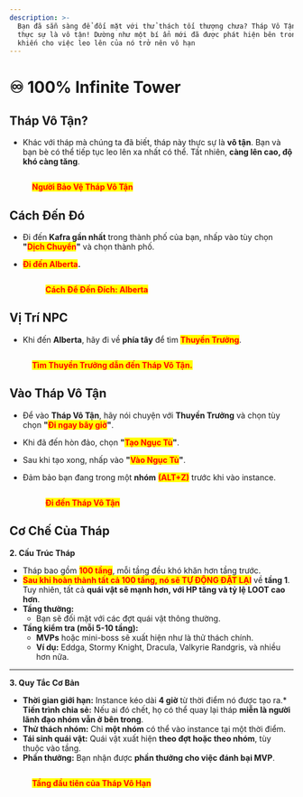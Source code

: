 ```yaml
---
description: >-
  Bạn đã sẵn sàng để đối mặt với thử thách tối thượng chưa? Tháp Vô Tận ở Arkaik
  thực sự là vô tận! Dường như một bí ẩn mới đã được phát hiện bên trong tháp,
  khiến cho việc leo lên của nó trở nên vô hạn
---
```


# ♾️ 100% Infinite Tower

## **Tháp Vô Tận?**

* Khác với tháp mà chúng ta đã biết, tháp này thực sự là **vô tận**. Bạn và bạn bè có thể tiếp tục leo lên xa nhất có thể. Tất nhiên, **càng lên cao, độ khó càng tăng**.

<figure><img src="../.gitbook/assets/t11112.png" alt=""><figcaption><p><mark style="color:red;"><strong>Người Bảo Vệ Tháp Vô Tận</strong></mark></p></figcaption></figure>

## **Cách Đến Đó**

* Đi đến **Kafra gần nhất** trong thành phố của bạn, nhấp vào tùy chọn **"**<mark style="color:red;">**Dịch Chuyển**</mark>**"** và chọn thành phố.
*   <mark style="color:red;">**Đi đến Alberta**</mark>**.**

    <figure><img src="../.gitbook/assets/bb233.gif" alt=""><figcaption><p><mark style="color:red;"><strong>Cách Để Đến Đích: Alberta</strong></mark></p></figcaption></figure>

## **Vị Trí NPC**

* Khi đến **Alberta**, hãy đi về **phía tây** để tìm <mark style="color:red;">**Thuyền Trưởng**</mark>.

<figure><img src="../.gitbook/assets/41233.png" alt=""><figcaption><p><mark style="color:red;"><strong>Tìm Thuyền Trưởng dẫn đến Tháp Vô Tận.</strong></mark></p></figcaption></figure>

## **Vào Tháp Vô Tận**

* Để vào **Tháp Vô Tận**, hãy nói chuyện với **Thuyền Trưởng** và chọn tùy chọn **"**<mark style="color:red;">**Đi ngay bây giờ**</mark>**"**.
* Khi đã đến hòn đảo, chọn **"**<mark style="color:red;">**Tạo Ngục Tù**</mark>**"**.
* Sau khi tạo xong, nhấp vào **"**<mark style="color:red;">**Vào Ngục Tù**</mark>**"**.
*   Đảm bảo bạn đang trong một **nhóm** <mark style="color:red;">**(ALT+Z)**</mark> trước khi vào instance.

    <figure><img src="../.gitbook/assets/bb23343.gif" alt=""><figcaption><p><mark style="color:red;"><strong>Đi đến Tháp Vô Tận</strong></mark></p></figcaption></figure>

## **Cơ Chế Của Tháp**

**2. Cấu Trúc Tháp**

* Tháp bao gồm <mark style="color:red;">**100 tầng**</mark>, mỗi tầng đều khó khăn hơn tầng trước.
* <mark style="color:red;">**Sau khi hoàn thành tất cả 100 tầng, nó sẽ TỰ ĐỘNG ĐẶT LẠI**</mark> về **tầng 1**. Tuy nhiên, tất cả **quái vật sẽ mạnh hơn, với HP tăng và tỷ lệ LOOT cao hơn**.
* **Tầng thường:**
  * Bạn sẽ đối mặt với các đợt quái vật thông thường.
* **Tầng kiểm tra (mỗi 5-10 tầng):**
  * **MVPs** hoặc mini-boss sẽ xuất hiện như là thử thách chính.
  * **Ví dụ:** Eddga, Stormy Knight, Dracula, Valkyrie Randgris, và nhiều hơn nữa.

***

**3. Quy Tắc Cơ Bản**

* **Thời gian giới hạn:** Instance kéo dài **4 giờ** từ thời điểm nó được tạo ra.\* **Tiến trình chia sẻ:** Nếu ai đó chết, họ có thể quay lại tháp **miễn là người lãnh đạo nhóm vẫn ở bên trong**.
* **Thử thách nhóm:** Chỉ **một nhóm** có thể vào instance tại một thời điểm.
* **Tái sinh quái vật:** Quái vật xuất hiện **theo đợt hoặc theo nhóm**, tùy thuộc vào tầng.
* **Phần thưởng:** Bạn nhận được **phần thưởng cho việc đánh bại MVP**.

<figure><img src="../.gitbook/assets/12341.png" alt=""><figcaption><p><mark style="color:red;"><strong>Tầng đầu tiên của Tháp Vô Hạn</strong></mark></p></figcaption></figure>
